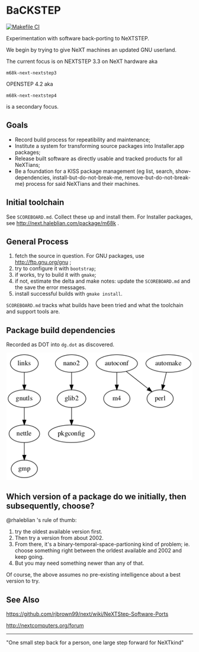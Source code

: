 # BaCKSTEP

[![Makefile CI](https://github.com/yoyodyne-research/BaCKSTEP/actions/workflows/makefile.yml/badge.svg)](https://github.com/yoyodyne-research/BaCKSTEP/actions/workflows/makefile.yml)

Experimentation with software back-porting to NeXTSTEP.

We begin by trying to give NeXT machines an updated GNU userland.

The current focus is on NEXTSTEP 3.3 on NeXT hardware aka

    m68k-next-nextstep3
    
OPENSTEP 4.2 aka
    
    m68k-next-nextstep4

is a secondary focus.

## Goals

* Record build process for repeatibility and maintenance;
* Institute a system for transforming source packages into Installer.app packages;
* Release built software as directly usable and tracked products for all NeXTians;
* Be a foundation for a KISS package management (eg list, search, show-dependencies, install-but-do-not-break-me, remove-but-do-not-break-me) process for said NeXTians and their machines.

## Initial toolchain

See `SCOREBOARD.md`.  Collect these up and install them.  For Installer packages, see http://next.haleblian.com/package/m68k .

## General Process

1. fetch the source in question.  For GNU packages, use http://ftp.gnu.org/gnu ;
2. try to configure it with `bootstrap`;
3. if works, try to build it with `gmake`;
4. if not, estimate the delta and make notes: update the `SCOREBOARD.md` and the save the error messages.
5. install successful builds with `gmake install`.
 
`SCOREBOARD.md` tracks what builds have been tried and what the toolchain and support tools are.

## Package build dependencies

Recorded as DOT into `dg.dot` as discovered.

!['Requires' Graph](/images/dg.dot.png)

## Which version of a package do we initially, then subsequently, choose?

@rhaleblian 's rule of thumb: 
1. try the oldest available version first. 
2. Then try a version from about 2002.
3. From there, it's a binary-temporal-space-partioning kind of problem; ie. choose something right between the orldest available and 2002 and keep going.
4. But you may need something newer than any of that.

Of course, the above assumes no pre-existing intelligence about a best version to try.

## See Also

https://github.com/rjbrown99/next/wiki/NeXTStep-Software-Ports

http://nextcomputers.org/forum

---
"One small step back for a person, one large step forward for NeXTkind"

